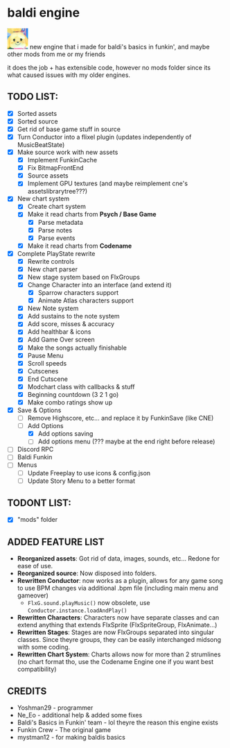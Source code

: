 # baldi engine

![isabelle](art/picture.png)
new engine that i made for baldi's basics in funkin', and maybe other mods from me or my friends

it does the job + has extensible code, however no mods folder since its what caused issues with my older engines.

## TODO LIST:

- [x] Sorted assets
- [x] Sorted source
- [x] Get rid of base game stuff in source
- [x] Turn Conductor into a flixel plugin (updates independently of MusicBeatState)
- [x] Make source work with new assets
    - [x] Implement FunkinCache
    - [x] Fix BitmapFrontEnd
    - [x] Source assets
    - [x] Implement GPU textures (and maybe reimplement cne's assetslibrarytree???)
- [x] New chart system
    - [x] Create chart system
    - [x] Make it read charts from **Psych / Base Game**
        - [x] Parse metadata
        - [x] Parse notes
        - [x] Parse events
    - [x] Make it read charts from **Codename**
- [x] Complete PlayState rewrite
    - [x] Rewrite controls
    - [x] New chart parser
    - [x] New stage system based on FlxGroups
    - [x] Change Character into an interface (and extend it)
        - [x] Sparrow characters support
        - [x] Animate Atlas characters support
    - [x] New Note system
    - [x] Add sustains to the note system
    - [x] Add score, misses & accuracy
    - [x] Add healthbar & icons
    - [x] Add Game Over screen
    - [x] Make the songs actually finishable
    - [x] Pause Menu
    - [x] Scroll speeds
    - [x] Cutscenes
    - [x] End Cutscene
    - [x] Modchart class with callbacks & stuff
    - [x] Beginning countdown (3 2 1 go)
    - [x] Make combo ratings show up
- [x] Save & Options
    - [ ] Remove Highscore, etc... and replace it by FunkinSave (like CNE)
    - [ ] Add Options
        - [x] Add options saving
        - [ ] Add options menu (??? maybe at the end right before release)
- [ ] Discord RPC
- [ ] Baldi Funkin
- [ ] Menus
    - [ ] Update Freeplay to use icons & config.json
    - [ ] Update Story Menu to a better format

## TODONT LIST:

- [x] "mods" folder

## ADDED FEATURE LIST

- **Reorganized assets**: Got rid of data, images, sounds, etc... Redone for ease of use.
- **Reorganized source**: Now disposed into folders.
- **Rewritten Conductor**: now works as a plugin, allows for any game song to use BPM changes via additional .bpm file (including main menu and gameover)
    - `FlxG.sound.playMusic()` now obsolete, use `Conductor.instance.loadAndPlay()`
- **Rewritten Characters**: Characters now have separate classes and can extend anything that extends FlxSprite (FlxSpriteGroup, FlxAnimate...)
- **Rewritten Stages**: Stages are now FlxGroups separated into singular classes. Since theyre groups, they can be easily interchanged midsong with some coding.
- **Rewritten Chart System**: Charts allows now for more than 2 strumlines (no chart format tho, use the Codename Engine one if you want best compatibility)

## CREDITS
- Yoshman29 - programmer
- Ne_Eo - additional help & added some fixes
- Baldi's Basics in Funkin' team - lol theyre the reason this engine exists
- Funkin Crew - The original game
- mystman12 - for making baldis basics
